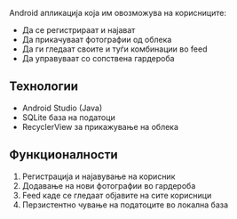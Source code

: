 Android апликација која им овозможува на корисниците:
- Да се регистрираат и најават
- Да прикачуваат фотографии од облека
- Да ги гледаат своите и туѓи комбинации во feed
- Да управуваат со сопствена гардероба

## Технологии
- Android Studio (Java)
- SQLite база на податоци
- RecyclerView за прикажување на облека

##  Функционалности
1. Регистрација и најавување на корисник
2. Додавање на нови фотографии во гардероба
3. Feed каде се гледаат објавите на сите корисници
4. Перзистентно чување на податоците во локална база

